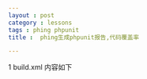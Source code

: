 ```yaml
---
layout : post
category : lessons
tags : phing phpunit
title :  phing生成phpunit报告,代码覆盖率

---
```


1 build.xml 内容如下



